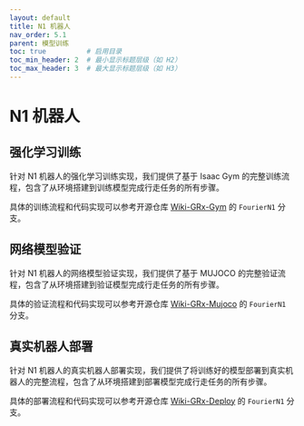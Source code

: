 ```yaml
---
layout: default
title: N1 机器人
nav_order: 5.1
parent: 模型训练
toc: true          # 启用目录
toc_min_header: 2  # 最小显示标题层级（如 H2）
toc_max_header: 3  # 最大显示标题层级（如 H3）
---
```


# N1 机器人

## 强化学习训练

针对 N1 机器人的强化学习训练实现，我们提供了基于 Isaac Gym 的完整训练流程，包含了从环境搭建到训练模型完成行走任务的所有步骤。

具体的训练流程和代码实现可以参考开源仓库 [Wiki-GRx-Gym](https://github.com/FFTAI/wiki-grx-gym) 的 `FourierN1` 分支。

## 网络模型验证

针对 N1 机器人的网络模型验证实现，我们提供了基于 MUJOCO 的完整验证流程，包含了从环境搭建到验证模型完成行走任务的所有步骤。

具体的验证流程和代码实现可以参考开源仓库 [Wiki-GRx-Mujoco](https://github.com/FFTAI/wiki-grx-mujoco) 的 `FourierN1` 分支。

## 真实机器人部署

针对 N1 机器人的真实机器人部署实现，我们提供了将训练好的模型部署到真实机器人的完整流程，包含了从环境搭建到部署模型完成行走任务的所有步骤。

具体的部署流程和代码实现可以参考开源仓库 [Wiki-GRx-Deploy](https://github.com/FFTAI/Wiki-GRx-Deploy) 的 `FourierN1` 分支。

